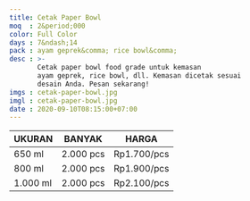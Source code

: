 ```yaml
---
title: Cetak Paper Bowl
moq  : 2&period;000
color: Full Color
days : 7&ndash;14
pack : ayam geprek&comma; rice bowl&comma;
desc : >-
       Cetak paper bowl food grade untuk kemasan
       ayam geprek, rice bowl, dll. Kemasan dicetak sesuai
       desain Anda. Pesan sekarang!
imgs : cetak-paper-bowl.jpg
imgl : cetak-paper-bowl.jpg
date : 2020-09-10T08:15:00+07:00
---
```


UKURAN   | BANYAK    | HARGA
-------- | --------- | -----------
650 ml   | 2.000 pcs | Rp1.700/pcs
800 ml   | 2.000 pcs | Rp1.900/pcs
1.000 ml | 2.000 pcs | Rp2.100/pcs